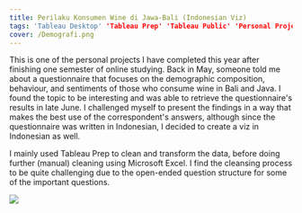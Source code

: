 ```yaml
---
title: Perilaku Konsumen Wine di Jawa-Bali (Indonesian Viz)
tags: 'Tableau Desktop' 'Tableau Prep' 'Tableau Public' 'Personal Project'
cover: /Demografi.png
---
```


This is one of the personal projects I have completed this year after finishing one semester of online studying. Back in May, someone told me about a questionnaire that focuses on the demographic composition, behaviour, and sentiments of those who consume wine in Bali and Java. I found the topic to be interesting and was able to retrieve the questionnaire's results in late June. I challenged myself to present the findings in a way that makes the best use of the correspondent's answers, although since the questionnaire was written in Indonesian, I decided to create a viz in Indonesian as well.

I mainly used Tableau Prep to clean and transform the data, before doing further (manual) cleaning using Microsoft Excel. I find the cleansing process to be quite challenging due to the open-ended question structure for some of the important questions.
<br>
<div class='tableauPlaceholder' id='viz1635843678775' style='position: relative'><noscript><a href='#'>
  <img alt=' ' src='https:&#47;&#47;public.tableau.com&#47;static&#47;images&#47;Pe&#47;PerilakuKonsumenIndonesianViz_16343684397670&#47;Demografi&#47;1_rss.png' style='border: none' />
</a>
</noscript>
<object class='tableauViz'  style='display:none;'>
  <param name='host_url' value='https%3A%2F%2Fpublic.tableau.com%2F' /> 
  <param name='embed_code_version' value='3' /> 
  <param name='site_root' value='' />
  <param name='name' value='PerilakuKonsumenIndonesianViz_16343684397670&#47;Demografi' />
  <param name='tabs' value='yes' />
  <param name='toolbar' value='yes' />
  <param name='display_count' value='yes' />
  <param name='language' value='en-GB' />
  
</object>
</div>                
<script type='text/javascript'>                    
var divElement = document.getElementById('viz1635843678775');                    
  var vizElement = divElement.getElementsByTagName('object')[0];                    
  if ( divElement.offsetWidth > 800 ) { vizElement.style.width='1000px';vizElement.style.height='850px';} else if ( divElement.offsetWidth > 500 ) { vizElement.style.width='1000px';vizElement.style.height='850px';} else { vizElement.style.width='100%';vizElement.style.height='2000px';}                     
  var scriptElement = document.createElement('script');                    
  scriptElement.src = 'https://public.tableau.com/javascripts/api/viz_v1.js';                    
  vizElement.parentNode.insertBefore(scriptElement, vizElement);                
</script>
